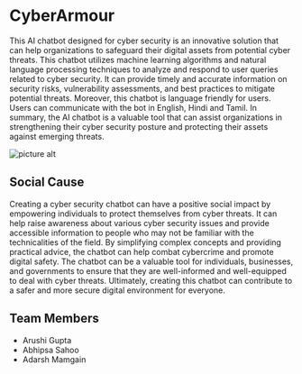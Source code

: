 # CyberArmour
This AI chatbot designed for cyber security is an innovative solution that can help organizations to safeguard their digital assets from potential cyber threats. This chatbot utilizes machine learning algorithms and natural language processing techniques to analyze and respond to user queries related to cyber security. It can provide timely and accurate information on security risks, vulnerability assessments, and best practices to mitigate potential threats. Moreover, this chatbot is language friendly for users. Users can communicate with the bot in English, Hindi and Tamil. In summary, the AI chatbot is a valuable tool that can assist organizations in strengthening their cyber security posture and protecting their assets against emerging threats.

![picture alt](https://www.ge.com/content/dam/gepower-new/global/en_US/images/gas-new-site/products/digital-and-controls/cybersecurity/hero-proven-cyber-security-expertise.jpg/400x550 "Title is optional")

## Social Cause
Creating a cyber security chatbot can have a positive social impact by empowering individuals to protect themselves from cyber threats. It can help raise awareness about various cyber security issues and provide accessible information to people who may not be familiar with the technicalities of the field. By simplifying complex concepts and providing practical advice, the chatbot can help combat cybercrime and promote digital safety. The chatbot can be a valuable tool for individuals, businesses, and governments to ensure that they are well-informed and well-equipped to deal with cyber threats. Ultimately, creating this chatbot can contribute to a safer and more secure digital environment for everyone.

## Team Members
* Arushi Gupta
* Abhipsa Sahoo
* Adarsh Mamgain
